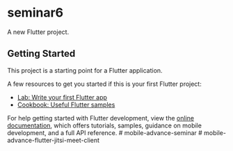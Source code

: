 # seminar6

A new Flutter project.

## Getting Started

This project is a starting point for a Flutter application.

A few resources to get you started if this is your first Flutter project:

- [Lab: Write your first Flutter app](https://docs.flutter.dev/get-started/codelab)
- [Cookbook: Useful Flutter samples](https://docs.flutter.dev/cookbook)

For help getting started with Flutter development, view the
[online documentation](https://docs.flutter.dev/), which offers tutorials,
samples, guidance on mobile development, and a full API reference.
#   m o b i l e - a d v a n c e - s e m i n a r  
 #   m o b i l e - a d v a n c e - f l u t t e r - j i t s i - m e e t - c l i e n t  
 